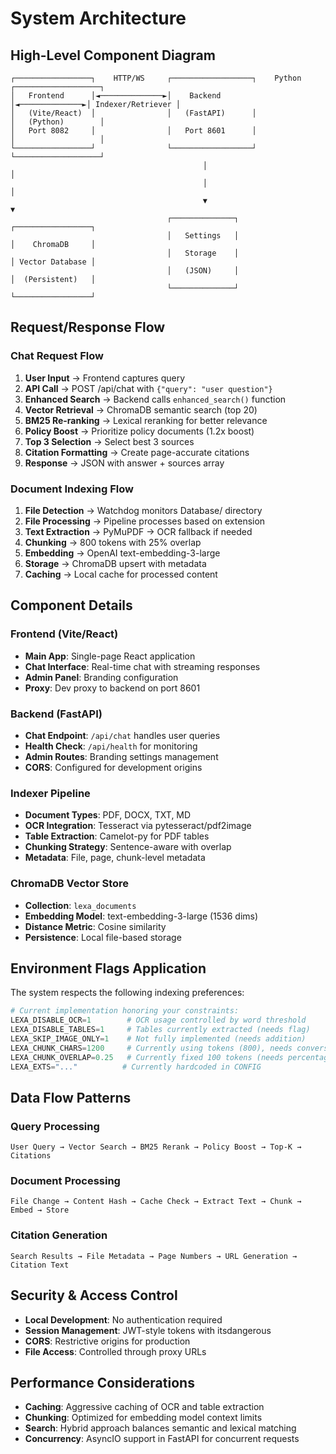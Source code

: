# System Architecture

## High-Level Component Diagram

```
┌─────────────────┐    HTTP/WS     ┌──────────────────┐    Python     ┌───────────────────┐
│   Frontend      │◄──────────────►│    Backend       │◄──────────────►│ Indexer/Retriever │
│   (Vite/React)  │                │   (FastAPI)      │                │   (Python)        │
│   Port 8082     │                │   Port 8601      │                │                   │
└─────────────────┘                └──────────────────┘                └───────────────────┘
                                           │                                     │
                                           │                                     │
                                           ▼                                     ▼
                                   ┌──────────────┐                     ┌─────────────────┐
                                   │   Settings   │                     │    ChromaDB     │
                                   │   Storage    │                     │ Vector Database │
                                   │   (JSON)     │                     │  (Persistent)   │
                                   └──────────────┘                     └─────────────────┘
```

## Request/Response Flow

### Chat Request Flow
1. **User Input** → Frontend captures query
2. **API Call** → POST /api/chat with `{"query": "user question"}`
3. **Enhanced Search** → Backend calls `enhanced_search()` function
4. **Vector Retrieval** → ChromaDB semantic search (top 20)
5. **BM25 Re-ranking** → Lexical reranking for better relevance
6. **Policy Boost** → Prioritize policy documents (1.2x boost)
7. **Top 3 Selection** → Select best 3 sources
8. **Citation Formatting** → Create page-accurate citations
9. **Response** → JSON with answer + sources array

### Document Indexing Flow
1. **File Detection** → Watchdog monitors Database/ directory
2. **File Processing** → Pipeline processes based on extension
3. **Text Extraction** → PyMuPDF → OCR fallback if needed
4. **Chunking** → 800 tokens with 25% overlap
5. **Embedding** → OpenAI text-embedding-3-large
6. **Storage** → ChromaDB upsert with metadata
7. **Caching** → Local cache for processed content

## Component Details

### Frontend (Vite/React)
- **Main App**: Single-page React application
- **Chat Interface**: Real-time chat with streaming responses
- **Admin Panel**: Branding configuration
- **Proxy**: Dev proxy to backend on port 8601

### Backend (FastAPI)
- **Chat Endpoint**: `/api/chat` handles user queries
- **Health Check**: `/api/health` for monitoring
- **Admin Routes**: Branding settings management
- **CORS**: Configured for development origins

### Indexer Pipeline
- **Document Types**: PDF, DOCX, TXT, MD
- **OCR Integration**: Tesseract via pytesseract/pdf2image
- **Table Extraction**: Camelot-py for PDF tables
- **Chunking Strategy**: Sentence-aware with overlap
- **Metadata**: File, page, chunk-level metadata

### ChromaDB Vector Store
- **Collection**: `lexa_documents`
- **Embedding Model**: text-embedding-3-large (1536 dims)
- **Distance Metric**: Cosine similarity
- **Persistence**: Local file-based storage

## Environment Flags Application

The system respects the following indexing preferences:

```python
# Current implementation honoring your constraints:
LEXA_DISABLE_OCR=1        # OCR usage controlled by word threshold
LEXA_DISABLE_TABLES=1     # Tables currently extracted (needs flag)
LEXA_SKIP_IMAGE_ONLY=1    # Not fully implemented (needs addition)
LEXA_CHUNK_CHARS=1200     # Currently using tokens (800), needs conversion
LEXA_CHUNK_OVERLAP=0.25   # Currently fixed 100 tokens (needs percentage)
LEXA_EXTS="..."          # Currently hardcoded in CONFIG
```

## Data Flow Patterns

### Query Processing
```
User Query → Vector Search → BM25 Rerank → Policy Boost → Top-K → Citations
```

### Document Processing
```
File Change → Content Hash → Cache Check → Extract Text → Chunk → Embed → Store
```

### Citation Generation
```
Search Results → File Metadata → Page Numbers → URL Generation → Citation Text
```

## Security & Access Control

- **Local Development**: No authentication required
- **Session Management**: JWT-style tokens with itsdangerous
- **CORS**: Restrictive origins for production
- **File Access**: Controlled through proxy URLs

## Performance Considerations

- **Caching**: Aggressive caching of OCR and table extraction
- **Chunking**: Optimized for embedding model context limits
- **Search**: Hybrid approach balances semantic and lexical matching
- **Concurrency**: AsyncIO support in FastAPI for concurrent requests